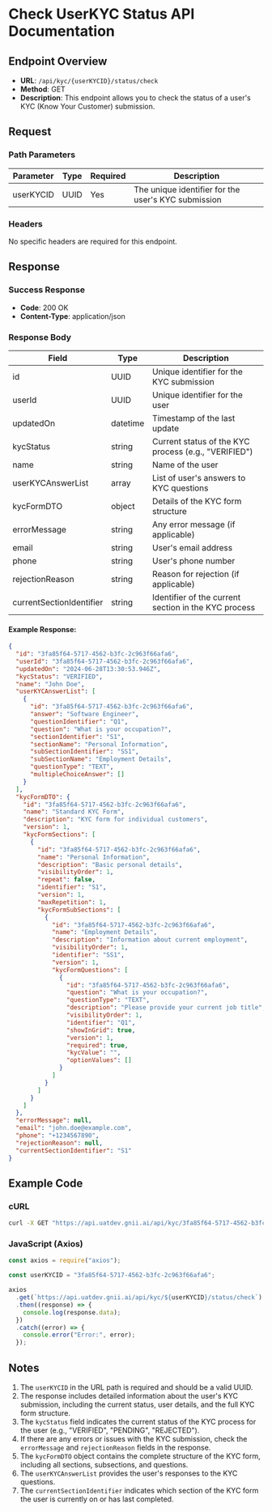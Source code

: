 # Check UserKYC Status API Documentation

## Endpoint Overview

- **URL**: `/api/kyc/{userKYCID}/status/check`
- **Method**: GET
- **Description**: This endpoint allows you to check the status of a user's KYC (Know Your Customer) submission.

## Request

### Path Parameters

| Parameter | Type | Required | Description                                         |
| --------- | ---- | -------- | --------------------------------------------------- |
| userKYCID | UUID | Yes      | The unique identifier for the user's KYC submission |

### Headers

No specific headers are required for this endpoint.

## Response

### Success Response

- **Code**: 200 OK
- **Content-Type**: application/json

### Response Body

| Field                    | Type     | Description                                          |
| ------------------------ | -------- | ---------------------------------------------------- |
| id                       | UUID     | Unique identifier for the KYC submission             |
| userId                   | UUID     | Unique identifier for the user                       |
| updatedOn                | datetime | Timestamp of the last update                         |
| kycStatus                | string   | Current status of the KYC process (e.g., "VERIFIED") |
| name                     | string   | Name of the user                                     |
| userKYCAnswerList        | array    | List of user's answers to KYC questions              |
| kycFormDTO               | object   | Details of the KYC form structure                    |
| errorMessage             | string   | Any error message (if applicable)                    |
| email                    | string   | User's email address                                 |
| phone                    | string   | User's phone number                                  |
| rejectionReason          | string   | Reason for rejection (if applicable)                 |
| currentSectionIdentifier | string   | Identifier of the current section in the KYC process |

#### Example Response:

```json
{
  "id": "3fa85f64-5717-4562-b3fc-2c963f66afa6",
  "userId": "3fa85f64-5717-4562-b3fc-2c963f66afa6",
  "updatedOn": "2024-06-28T13:30:53.946Z",
  "kycStatus": "VERIFIED",
  "name": "John Doe",
  "userKYCAnswerList": [
    {
      "id": "3fa85f64-5717-4562-b3fc-2c963f66afa6",
      "answer": "Software Engineer",
      "questionIdentifier": "Q1",
      "question": "What is your occupation?",
      "sectionIdentifier": "S1",
      "sectionName": "Personal Information",
      "subSectionIdentifier": "SS1",
      "subSectionName": "Employment Details",
      "questionType": "TEXT",
      "multipleChoiceAnswer": []
    }
  ],
  "kycFormDTO": {
    "id": "3fa85f64-5717-4562-b3fc-2c963f66afa6",
    "name": "Standard KYC Form",
    "description": "KYC form for individual customers",
    "version": 1,
    "kycFormSections": [
      {
        "id": "3fa85f64-5717-4562-b3fc-2c963f66afa6",
        "name": "Personal Information",
        "description": "Basic personal details",
        "visibilityOrder": 1,
        "repeat": false,
        "identifier": "S1",
        "version": 1,
        "maxRepetition": 1,
        "kycFormSubSections": [
          {
            "id": "3fa85f64-5717-4562-b3fc-2c963f66afa6",
            "name": "Employment Details",
            "description": "Information about current employment",
            "visibilityOrder": 1,
            "identifier": "SS1",
            "version": 1,
            "kycFormQuestions": [
              {
                "id": "3fa85f64-5717-4562-b3fc-2c963f66afa6",
                "question": "What is your occupation?",
                "questionType": "TEXT",
                "description": "Please provide your current job title",
                "visibilityOrder": 1,
                "identifier": "Q1",
                "showInGrid": true,
                "version": 1,
                "required": true,
                "kycValue": "",
                "optionValues": []
              }
            ]
          }
        ]
      }
    ]
  },
  "errorMessage": null,
  "email": "john.doe@example.com",
  "phone": "+1234567890",
  "rejectionReason": null,
  "currentSectionIdentifier": "S1"
}
```

## Example Code

### cURL

```bash
curl -X GET "https://api.uatdev.gnii.ai/api/kyc/3fa85f64-5717-4562-b3fc-2c963f66afa6/status/check"
```

### JavaScript (Axios)

```javascript
const axios = require("axios");

const userKYCID = "3fa85f64-5717-4562-b3fc-2c963f66afa6";

axios
  .get(`https://api.uatdev.gnii.ai/api/kyc/${userKYCID}/status/check`)
  .then((response) => {
    console.log(response.data);
  })
  .catch((error) => {
    console.error("Error:", error);
  });
```

## Notes

1. The `userKYCID` in the URL path is required and should be a valid UUID.
2. The response includes detailed information about the user's KYC submission, including the current status, user details, and the full KYC form structure.
3. The `kycStatus` field indicates the current status of the KYC process for the user (e.g., "VERIFIED", "PENDING", "REJECTED").
4. If there are any errors or issues with the KYC submission, check the `errorMessage` and `rejectionReason` fields in the response.
5. The `kycFormDTO` object contains the complete structure of the KYC form, including all sections, subsections, and questions.
6. The `userKYCAnswerList` provides the user's responses to the KYC questions.
7. The `currentSectionIdentifier` indicates which section of the KYC form the user is currently on or has last completed.
